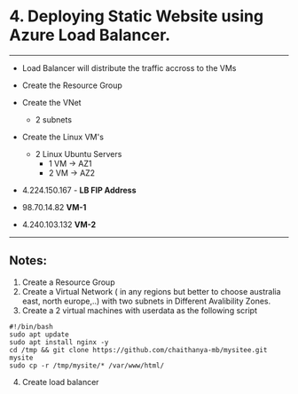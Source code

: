 # 4. Deploying Static Website using Azure Load Balancer.
---------------------------------------------------------
- Load Balancer will distribute the traffic accross to the VMs
- Create the Resource Group
- Create the VNet
  - 2 subnets
- Create the Linux VM's
  - 2 Linux Ubuntu Servers
    - 1 VM -> AZ1
    - 2 VM -> AZ2
- 4.224.150.167 - **LB FIP Address**

- 98.70.14.82   **VM-1**
- 4.240.103.132  **VM-2**
-------------------------------------
## Notes:
1. Create a Resource Group
2. Create a Virtual Network ( in any regions but better to choose australia east, north europe,..) 
   with two subnets in Different Avalibility Zones.
3. Create a 2 virtual machines with userdata as the following script
```
#!/bin/bash
sudo apt update
sudo apt install nginx -y
cd /tmp && git clone https://github.com/chaithanya-mb/mysitee.git mysite
sudo cp -r /tmp/mysite/* /var/www/html/
```
4. Create load balancer 